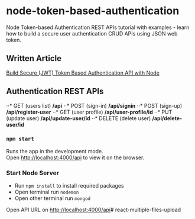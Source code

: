 # node-token-based-authentication

Node Token-based Authentication REST APIs tutorial with examples - learn how to build a secure user authentication CRUD APIs using JSON web token.


## Written Article
[Build Secure (JWT) Token Based Authentication API with Node](https://www.positronx.io/build-secure-jwt-token-based-authentication-api-with-node/)


## Authentication REST APIs
⋅⋅* GET (users list)	  **/api**
⋅⋅* POST (sign-in)	      **/api/signin**
⋅⋅* POST (sign-up)	      **/api/register-user**
⋅⋅* GET (user profile)	  **/api/user-profile/id**
⋅⋅* PUT (update user)	  **/api/update-user/id**
⋅⋅* DELETE (delete user)  **/api/delete-user/id**


### `npm start`

Runs the app in the development mode.<br>
Open [http://localhost:4000/api](http://localhost:4000/api) to view it on the browser.


### Start Node Server

- Run `npm install` to install required packages 
- Open terminal run `nodemon`
- Open other terminal run `mongod`

Open API URL on [http://localhost:4000/api](http://localhost:4000/api)# react-multiple-files-upload

